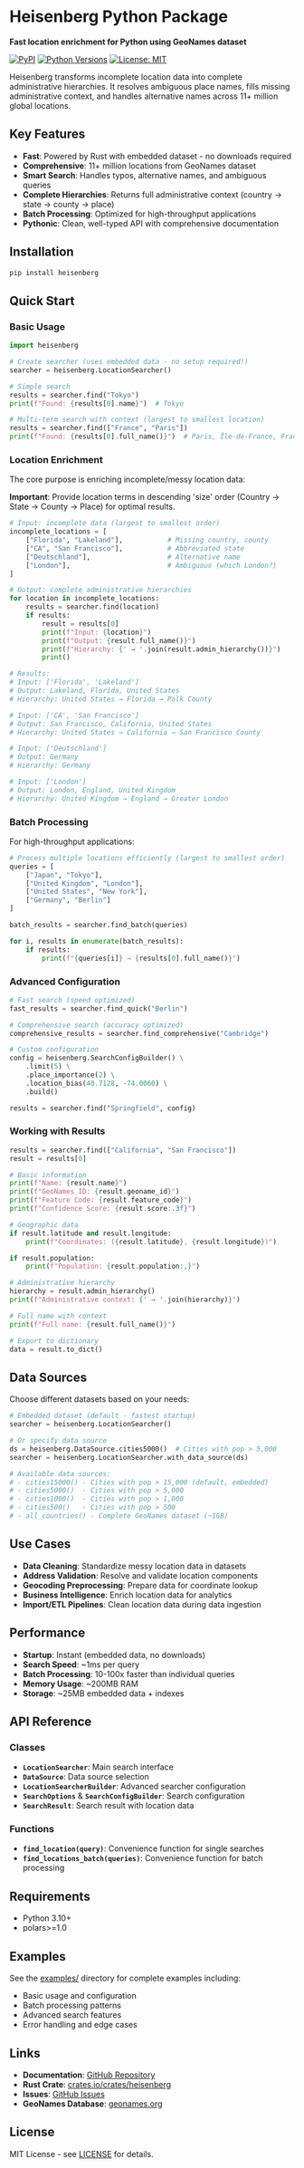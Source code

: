 # Heisenberg Python Package

**Fast location enrichment for Python using GeoNames dataset**

[![PyPI](https://img.shields.io/pypi/v/heisenberg)](https://pypi.org/project/heisenberg/)
[![Python Versions](https://img.shields.io/pypi/pyversions/heisenberg)](https://pypi.org/project/heisenberg/)
[![License: MIT](https://img.shields.io/badge/License-MIT-yellow.svg)](https://opensource.org/licenses/MIT)

Heisenberg transforms incomplete location data into complete administrative hierarchies. It resolves ambiguous place names, fills missing administrative context, and handles alternative names across 11+ million global locations.

## Key Features

- **Fast**: Powered by Rust with embedded dataset - no downloads required
- **Comprehensive**: 11+ million locations from GeoNames dataset
- **Smart Search**: Handles typos, alternative names, and ambiguous queries
- **Complete Hierarchies**: Returns full administrative context (country → state → county → place)
- **Batch Processing**: Optimized for high-throughput applications
- **Pythonic**: Clean, well-typed API with comprehensive documentation

## Installation

```bash
pip install heisenberg
```

## Quick Start

### Basic Usage

```python
import heisenberg

# Create searcher (uses embedded data - no setup required!)
searcher = heisenberg.LocationSearcher()

# Simple search
results = searcher.find("Tokyo")
print(f"Found: {results[0].name}")  # Tokyo

# Multi-term search with context (largest to smallest location)
results = searcher.find(["France", "Paris"])
print(f"Found: {results[0].full_name()}")  # Paris, Île-de-France, France
```

### Location Enrichment

The core purpose is enriching incomplete/messy location data:

**Important**: Provide location terms in descending 'size' order (Country → State → County → Place) for optimal results.

```python
# Input: incomplete data (largest to smallest order)
incomplete_locations = [
    ["Florida", "Lakeland"],           # Missing country, county
    ["CA", "San Francisco"],           # Abbreviated state
    ["Deutschland"],                   # Alternative name
    ["London"],                        # Ambiguous (which London?)
]

# Output: complete administrative hierarchies
for location in incomplete_locations:
    results = searcher.find(location)
    if results:
        result = results[0]
        print(f"Input: {location}")
        print(f"Output: {result.full_name()}")
        print(f"Hierarchy: {' → '.join(result.admin_hierarchy())}")
        print()

# Results:
# Input: ['Florida', 'Lakeland']
# Output: Lakeland, Florida, United States
# Hierarchy: United States → Florida → Polk County

# Input: ['CA', 'San Francisco']
# Output: San Francisco, California, United States
# Hierarchy: United States → California → San Francisco County

# Input: ['Deutschland']
# Output: Germany
# Hierarchy: Germany

# Input: ['London']
# Output: London, England, United Kingdom
# Hierarchy: United Kingdom → England → Greater London
```

### Batch Processing

For high-throughput applications:

```python
# Process multiple locations efficiently (largest to smallest order)
queries = [
    ["Japan", "Tokyo"],
    ["United Kingdom", "London"],
    ["United States", "New York"],
    ["Germany", "Berlin"]
]

batch_results = searcher.find_batch(queries)

for i, results in enumerate(batch_results):
    if results:
        print(f"{queries[i]} → {results[0].full_name()}")
```

### Advanced Configuration

```python
# Fast search (speed optimized)
fast_results = searcher.find_quick("Berlin")

# Comprehensive search (accuracy optimized)
comprehensive_results = searcher.find_comprehensive("Cambridge")

# Custom configuration
config = heisenberg.SearchConfigBuilder() \
    .limit(5) \
    .place_importance(2) \
    .location_bias(40.7128, -74.0060) \
    .build()

results = searcher.find("Springfield", config)
```

### Working with Results

```python
results = searcher.find(["California", "San Francisco"])
result = results[0]

# Basic information
print(f"Name: {result.name}")
print(f"GeoNames ID: {result.geoname_id}")
print(f"Feature Code: {result.feature_code}")
print(f"Confidence Score: {result.score:.3f}")

# Geographic data
if result.latitude and result.longitude:
    print(f"Coordinates: ({result.latitude}, {result.longitude})")

if result.population:
    print(f"Population: {result.population:,}")

# Administrative hierarchy
hierarchy = result.admin_hierarchy()
print(f"Administrative context: {' → '.join(hierarchy)}")

# Full name with context
print(f"Full name: {result.full_name()}")

# Export to dictionary
data = result.to_dict()
```

## Data Sources

Choose different datasets based on your needs:

```python
# Embedded dataset (default - fastest startup)
searcher = heisenberg.LocationSearcher()

# Or specify data source
ds = heisenberg.DataSource.cities5000()  # Cities with pop > 5,000
searcher = heisenberg.LocationSearcher.with_data_source(ds)

# Available data sources:
# - cities15000() - Cities with pop > 15,000 (default, embedded)
# - cities5000()  - Cities with pop > 5,000
# - cities1000()  - Cities with pop > 1,000
# - cities500()   - Cities with pop > 500
# - all_countries() - Complete GeoNames dataset (~1GB)
```

## Use Cases

- **Data Cleaning**: Standardize messy location data in datasets
- **Address Validation**: Resolve and validate location components
- **Geocoding Preprocessing**: Prepare data for coordinate lookup
- **Business Intelligence**: Enrich location data for analytics
- **Import/ETL Pipelines**: Clean location data during data ingestion

## Performance

- **Startup**: Instant (embedded data, no downloads)
- **Search Speed**: ~1ms per query
- **Batch Processing**: 10-100x faster than individual queries
- **Memory Usage**: ~200MB RAM
- **Storage**: ~25MB embedded data + indexes

## API Reference

### Classes

- **`LocationSearcher`**: Main search interface
- **`DataSource`**: Data source selection
- **`LocationSearcherBuilder`**: Advanced searcher configuration
- **`SearchOptions`** & **`SearchConfigBuilder`**: Search configuration
- **`SearchResult`**: Search result with location data

### Functions

- **`find_location(query)`**: Convenience function for single searches
- **`find_locations_batch(queries)`**: Convenience function for batch processing

## Requirements

- Python 3.10+
- polars>=1.0

## Examples

See the [examples/](examples/) directory for complete examples including:

- Basic usage and configuration
- Batch processing patterns
- Advanced search features
- Error handling and edge cases

## Links

- **Documentation**: [GitHub Repository](https://github.com/SamBroomy/heisenberg)
- **Rust Crate**: [crates.io/crates/heisenberg](https://crates.io/crates/heisenberg)
- **Issues**: [GitHub Issues](https://github.com/SamBroomy/heisenberg/issues)
- **GeoNames Database**: [geonames.org](http://www.geonames.org/)

## License

MIT License - see [LICENSE](../LICENSE) for details.
